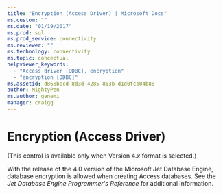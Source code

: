 ```yaml
---
title: "Encryption (Access Driver) | Microsoft Docs"
ms.custom: ""
ms.date: "01/19/2017"
ms.prod: sql
ms.prod_service: connectivity
ms.reviewer: ""
ms.technology: connectivity
ms.topic: conceptual
helpviewer_keywords: 
  - "Access driver [ODBC], encryption"
  - "encryption [ODBC]"
ms.assetid: d868becd-8d3d-4285-863b-d1d0fcb04b88
author: MightyPen
ms.author: genemi
manager: craigg
---
```

# Encryption (Access Driver)
(This control is available only when Version 4.*x* format is selected.)  
  
 With the release of the 4.0 version of the Microsoft Jet Database Engine, database encryption is allowed when creating Access databases. See the *Jet Database Engine Programmer's Reference* for additional information.
